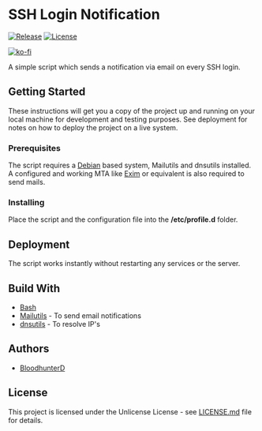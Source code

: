 # SSH Login Notification

[![Release](https://img.shields.io/github/v/release/bloodhunterd/ssh-login-notification?include_prereleases&style=for-the-badge)](https://github.com/bloodhunterd/ssh-login-notification/releases)
[![License](https://img.shields.io/github/license/bloodhunterd/ssh-login-notification?style=for-the-badge)](https://github.com/bloodhunterd/ssh-login-notification/blob/master/LICENSE)

[![ko-fi](https://www.ko-fi.com/img/githubbutton_sm.svg)](https://ko-fi.com/P5P51U5SZ)

A simple script which sends a notification via email on every SSH login.

## Getting Started

These instructions will get you a copy of the project up and running on your local machine for development and testing purposes.
See deployment for notes on how to deploy the project on a live system.

### Prerequisites

The script requires a [Debian](https://www.debian.org/index.de.html) based system, Mailutils and dnsutils installed.
A configured and working MTA like [Exim](https://www.exim.org/) or equivalent is also required to send mails.

### Installing

Place the script and the configuration file into the **/etc/profile.d** folder.

## Deployment

The script works instantly without restarting any services or the server.

## Build With

* [Bash](https://wiki.ubuntuusers.de/Bash/)
* [Mailutils](https://mailutils.org/) - To send email notifications
* [dnsutils](https://packages.debian.org/de/buster/dnsutils) - To resolve IP's

## Authors

* [BloodhunterD](https://github.com/bloodhunterd)

## License

This project is licensed under the Unlicense License - see [LICENSE.md](https://github.com/bloodhunterd/ssh-login-notification/blob/master/LICENSE) file for details.
